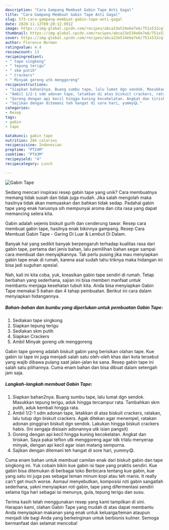```yaml
---
description: "Cara Gampang Membuat Gabin Tape Anti Gagal"
title: "Cara Gampang Membuat Gabin Tape Anti Gagal"
slug: 573-cara-gampang-membuat-gabin-tape-anti-gagal
date: 2020-11-12T09:20:12.991Z
image: https://img-global.cpcdn.com/recipes/abca23e534e6e7e6/751x532cq70/gabin-tape-foto-resep-utama.jpg
thumbnail: https://img-global.cpcdn.com/recipes/abca23e534e6e7e6/751x532cq70/gabin-tape-foto-resep-utama.jpg
cover: https://img-global.cpcdn.com/recipes/abca23e534e6e7e6/751x532cq70/gabin-tape-foto-resep-utama.jpg
author: Florence Norman
ratingvalue: 4.4
reviewcount: 13
recipeingredient:
- " tape singkong"
- " tepung terigu"
- " skm putih"
- " Crackers"
- " Minyak goreng utk menggoreng"
recipeinstructions:
- "Siapkan bahan2nya. Buang sumbu tape, lalu lumat dgn sendok. Masukkan tepung terigu, aduk hingga tercampur rata. Tambahkan skm putih, aduk kembali hingga rata."
- "Ambil 1/2-1 sdm adonan tape, letakkan di atas biskuit crackers, ratakan, lalu tutup dgn biskuit crackers. Agak ditekan agar menempel, ratakan adonan pinggiran biskuit dgn sendok. Lakukan hingga biskuit crackers habis. (Ini sengaja disisain adonannya utk isian pangsit)"
- "Goreng dengan api kecil hingga kuning kecokelatan. Angkat dan tiriskan. Saya pakai teflon utk menggoreng agar tdk trlalu menyerap minyak, dengan api kecil agar isian matang sempurna."
- "Sajikan dengan ditemani teh hangat di sore hari, yummy😋."
categories:
- Resep
tags:
- gabin
- tape

katakunci: gabin tape 
nutrition: 284 calories
recipecuisine: Indonesian
preptime: "PT24M"
cooktime: "PT43M"
recipeyield: "4"
recipecategory: Lunch

---
```



![Gabin Tape](https://img-global.cpcdn.com/recipes/abca23e534e6e7e6/751x532cq70/gabin-tape-foto-resep-utama.jpg)

Sedang mencari inspirasi resep gabin tape yang unik? Cara membuatnya memang tidak susah dan tidak juga mudah. Jika salah mengolah maka hasilnya tidak akan memuaskan dan bahkan tidak sedap. Padahal gabin tape yang enak harusnya sih mempunyai aroma dan cita rasa yang dapat memancing selera kita.

Gabin adalah sejenis biskuit gurih dan cenderung tawar. Resep cara membuat gabin tape, hasilnya enak bikinnya gampang. Resep Cara Membuat Gabin Tape - Garing Di Luar &amp; Lembut Di Dalam.

Banyak hal yang sedikit banyak berpengaruh terhadap kualitas rasa dari gabin tape, pertama dari jenis bahan, lalu pemilihan bahan segar sampai cara membuat dan menyajikannya. Tak perlu pusing jika mau menyiapkan gabin tape enak di rumah, karena asal sudah tahu triknya maka hidangan ini bisa jadi suguhan spesial.


Nah, kali ini kita coba, yuk, kreasikan gabin tape sendiri di rumah. Tetap berbahan yang sederhana, sajian ini bisa memberi manfaat untuk membantu menjaga kesehatan tubuh kita. Anda bisa menyiapkan Gabin Tape memakai 5 bahan dan 4 tahap pembuatan. Berikut ini cara dalam menyiapkan hidangannya.

<!--inarticleads1-->

##### Bahan-bahan dan bumbu yang diperlukan untuk pembuatan Gabin Tape:

1. Sediakan  tape singkong
1. Siapkan  tepung terigu
1. Sediakan  skm putih
1. Siapkan  Crackers
1. Ambil  Minyak goreng utk menggoreng


Gabin tape goreng adalah biskuit gabin yang berisikan olahan tape. Kue gabin isi tape ini juga menjadi salah satu oleh-oleh khas dari kota tersebut yang wajib dibawa pulang saat jalan-jalan ke sana. Resep gabin tape ini salah satu pilihannya. Cuma enam bahan dan bisa dibuat dalam setengah jam saja. 

<!--inarticleads2-->

##### Langkah-langkah membuat Gabin Tape:

1. Siapkan bahan2nya. Buang sumbu tape, lalu lumat dgn sendok. Masukkan tepung terigu, aduk hingga tercampur rata. Tambahkan skm putih, aduk kembali hingga rata.
1. Ambil 1/2-1 sdm adonan tape, letakkan di atas biskuit crackers, ratakan, lalu tutup dgn biskuit crackers. Agak ditekan agar menempel, ratakan adonan pinggiran biskuit dgn sendok. Lakukan hingga biskuit crackers habis. (Ini sengaja disisain adonannya utk isian pangsit)
1. Goreng dengan api kecil hingga kuning kecokelatan. Angkat dan tiriskan. Saya pakai teflon utk menggoreng agar tdk trlalu menyerap minyak, dengan api kecil agar isian matang sempurna.
1. Sajikan dengan ditemani teh hangat di sore hari, yummy😋.


Cuma enam bahan untuk membuat camilan enak dari biskuit gabin dan tape singkong ini. Yuk cobain bikin kue gabin isi tape yang praktis sendiri. Kue gabin bisa ditemukan di berbagai toko Berbicara tentang kue gabin, kue yang satu ini juga pas sebagai teman minum kopi atau teh manis. It really can&#39;t get much worse. Asmaul menyebutkan, komposisi roti gabin sangatlah sederhana, yakni menyiapkan roti gabin, tape yang difermentasi sendiri selama tiga hari sebagai isi menunya, gula, tepung terigu dan susu. 

Terima kasih telah menggunakan resep yang kami tampilkan di sini. Harapan kami, olahan Gabin Tape yang mudah di atas dapat membantu Anda menyiapkan makanan yang enak untuk keluarga/teman ataupun menjadi ide bagi Anda yang berkeinginan untuk berbisnis kuliner. Semoga bermanfaat dan selamat mencoba!
